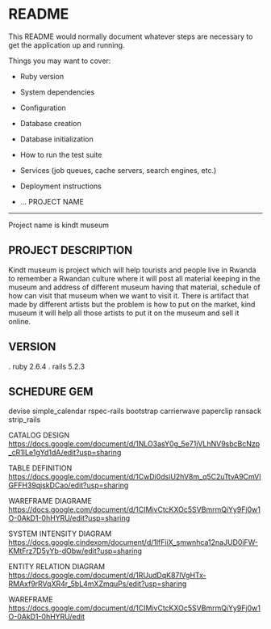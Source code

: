 # README

This README would normally document whatever steps are necessary to get the
application up and running.

Things you may want to cover:

* Ruby version

* System dependencies

* Configuration

* Database creation

* Database initialization

* How to run the test suite

* Services (job queues, cache servers, search engines, etc.)

* Deployment instructions

* ...
PROJECT NAME
---------------

Project name is kindt museum 

PROJECT DESCRIPTION
--------------------
 
Kindt museum is project which will help tourists and people live in Rwanda to remember a Rwandan culture where it will post all material keeping in the museum and address of different museum having that material, schedule of how can visit that museum when we want to visit it.
There is artifact that made by different artists but the problem is how to put on the market, kind museum it will help all those artists to put it on the museum and sell it online.

VERSION
-----------
. ruby 2.6.4
. rails 5.2.3

SCHEDURE GEM
-------------------------
devise
simple_calendar
rspec-rails
bootstrap
carrierwave
paperclip
ransack
strip_rails

CATALOG DESIGN
https://docs.google.com/document/d/1NLO3asY0g_5e71jVLhNV9sbcBcNzp_cR1ILe1gYd1dA/edit?usp=sharing

TABLE DEFINITION
https://docs.google.com/document/d/1CwDi0dsiU2hV8m_q5C2uTtvA9CmVIGFFH39qjskDCao/edit?usp=sharing

WAREFRAME DIAGRAME
https://docs.google.com/document/d/1CIMivCtcKXOc5SVBmrmQiYy9Fj0w1O-0AkD1-0hHYRU/edit?usp=sharing

SYSTEM INTENSITY DIAGRAM
https://docs.google.cindexom/document/d/1lfFiiX_smwnhca12naJUD0iFW-KMtFrz7D5yYb-dObw/edit?usp=sharing

ENTITY RELATION DIAGRAM
https://docs.google.com/document/d/1RUudDqK87lVgHTx-RMAxf9rRVqXR4r_5bL4mXZmquPs/edit?usp=sharing

WAREFRAME 
https://docs.google.com/document/d/1CIMivCtcKXOc5SVBmrmQiYy9Fj0w1O-0AkD1-0hHYRU/edit